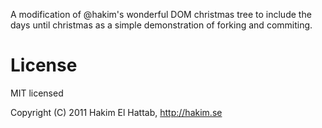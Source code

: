 A modification of @hakim's wonderful DOM christmas tree to include the days until christmas as a simple demonstration of forking and commiting.

# License

MIT licensed

Copyright (C) 2011 Hakim El Hattab, http://hakim.se
